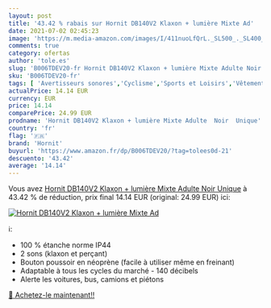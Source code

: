 ```yaml
---
layout: post
title: '43.42 % rabais sur Hornit DB140V2 Klaxon + lumière Mixte Ad'
date: 2021-07-02 02:45:23
image: 'https://m.media-amazon.com/images/I/411nuoLfQrL._SL500_._SL400_.jpg'
comments: true
category: ofertas
author: 'tole.es'
slug: 'B006TDEV20-fr Hornit DB140V2 Klaxon + lumière Mixte Adulte Noir Unique'
sku: 'B006TDEV20-fr'
tags: [ 'Avertisseurs sonores','Cyclisme','Sports et Loisirs','Vêtements et équipement de sport','hornit','Équipement vélos et accessoires', ]
actualPrice: 14.14 EUR
currency: EUR
price: 14.14
comparePrice: 24.99 EUR
prodname: 'Hornit DB140V2 Klaxon + lumière Mixte Adulte  Noir  Unique'
country: 'fr'
flag: '🇫🇷'
brand: 'Hornit'
buyurl: 'https://www.amazon.fr/dp/B006TDEV20/?tag=tolees0d-21'
descuento: '43.42'
average: '14.14'
---
```


Vous avez [Hornit DB140V2 Klaxon + lumière Mixte Adulte  Noir  Unique](https://www.amazon.fr/dp/B006TDEV20/?tag=tolees0d-21)  à  43.42 % de réduction, prix final  14.14 EUR (original: 24.99 EUR) ici:

[![Hornit DB140V2 Klaxon + lumière Mixte Ad](https://m.media-amazon.com/images/I/411nuoLfQrL._SL500_._SL400_.jpg)](https://www.amazon.fr/dp/B006TDEV20/?tag=tolees0d-21)

ℹ️:

- 100 % étanche norme IP44
- 2 sons (klaxon et perçant)
- Bouton poussoir en néoprène (facile à utiliser même en freinant)
- Adaptable à tous les cycles du marché - 140 décibels
- Alerte les voitures, bus, camions et piétons

[🛒 Achetez-le maintenant!!](https://www.amazon.fr/dp/B006TDEV20/?tag=tolees0d-21)
